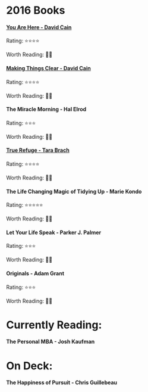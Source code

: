 # 2016 Books

#### [You Are Here - David Cain](http://www.raptitude.com/gravity-landing/you-are-here-a-modern-persons-guide-to-living-in-the-present/)

Rating: ⭐️⭐️⭐️⭐️

Worth Reading: 👍🏼

#### [Making Things Clear - David Cain](http://www.raptitude.com/gravity-landing/you-are-here-a-modern-persons-guide-to-living-in-the-present/)

Rating: ⭐️⭐️⭐️⭐️

Worth Reading: 👍🏼

#### The Miracle Morning - Hal Elrod

Rating: ⭐️⭐️⭐️

Worth Reading: 👍🏼

#### [True Refuge - Tara Brach](https://www.tarabrach.com/books-cds/)

Rating: ⭐️⭐️⭐️⭐️

Worth Reading: 👍🏼

#### The Life Changing Magic of Tidying Up - Marie Kondo

Rating: ⭐️⭐️⭐️⭐️⭐️

Worth Reading: 👍🏼

#### Let Your Life Speak - Parker J. Palmer

Rating: ⭐️⭐️⭐️

Worth Reading: 👍🏼

#### Originals - Adam Grant

Rating: ⭐️⭐️⭐️

Worth Reading: 👍🏼

# Currently Reading:

#### The Personal MBA - Josh Kaufman

# On Deck:

#### The Happiness of Pursuit - Chris Guillebeau